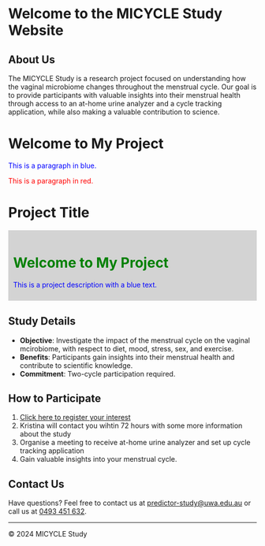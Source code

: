 # Welcome to the MICYCLE Study Website

## About Us

The MICYCLE Study is a research project focused on understanding how the vaginal microbiome changes throughout the menstrual cycle. Our goal is to provide participants with valuable insights into their menstrual health through access to an at-home urine analyzer and a cycle tracking application, while also making a valuable contribution to science.

# Welcome to My Project

<p style="color: blue;">This is a paragraph in blue.</p>
<p style="color: red;">This is a paragraph in red.</p>

# Project Title

<div style="background-color: lightgray; padding: 10px;">
    <h1 style="color: green;">Welcome to My Project</h1>
    <p style="color: blue;">This is a project description with a blue text.</p>
</div>



## Study Details

- **Objective**: Investigate the impact of the menstrual cycle on the vaginal mcirobiome, with respect to diet, mood, stress, sex, and exercise.
- **Benefits**: Participants gain insights into their menstrual health and contribute to scientific knowledge.
- **Commitment**: Two-cycle participation required.

## How to Participate

1. [Click here to register your interest](https://forms.gle/tSynFr28zAbbYDYSA)
2. Kristina will contact you wihtin 72 hours with some more information about the study
3. Organise a meeting to receive at-home urine analyzer and set up cycle tracking application
4. Gain valuable insights into your menstrual cycle.

## Contact Us

Have questions? Feel free to contact us at [predictor-study@uwa.edu.au](mailto:predictor-study@uwa.edu.au) or call us at [0493 451 632](tel:+614933451632).

---

&copy; 2024 MICYCLE Study

